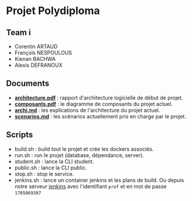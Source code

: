 # Projet Polydiploma

## Team i
- Corentin ARTAUD
- François NESPOULOUS
- Kienan BACHWA 
- Alexis DEFRANOUX	

## Documents

- **[architecture.pdf](https://github.com/pns-isa-devops-1819/projet-isadevops-19-isa-devops-19-i/blob/master/architecture.pdf)** : rapport d'architecture logicielle de début de projet.
- **[composants.pdf](https://github.com/pns-isa-devops-1819/projet-isadevops-19-isa-devops-19-i/blob/master/components.pdf)** : le diagramme de composants du projet actuel.
- **[archi.md](https://github.com/pns-isa-devops-1819/projet-isadevops-19-isa-devops-19-i/blob/master/archi.md)** : les explications de l'architecture du projet actuel.
- **[scenarios.md](https://github.com/pns-isa-devops-1819/projet-isadevops-19-isa-devops-19-i/blob/master/scenarios.md)** : les scénarios actuellement pris en charge par le projet.

## Scripts

- build.sh : build tout le projet et crée les dockers associés.
- run.sh : run le projet (database, dépendance, server).
- student.sh : lance la CLI student.
- public.sh : lance la CLI public.
- stop.sh : stop le service.
- jenkins.sh : lance un container jenkins et les plans de build. Ou depuis notre serveur [jenkins](http://vps663090.ovh.net:8080/) avec l'identifiant `prof` et en mot de passe `1705069397`